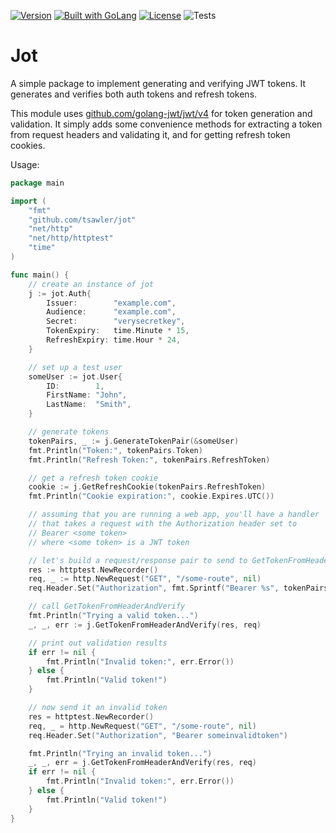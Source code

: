 [![Version](https://img.shields.io/badge/goversion-1.19.x-blue.svg)](https://golang.org)
<a href="https://golang.org"><img src="https://img.shields.io/badge/powered_by-Go-3362c2.svg?style=flat-square" alt="Built with GoLang"></a>
[![License](http://img.shields.io/badge/license-mit-blue.svg?style=flat-square)](https://raw.githubusercontent.com/tsawler/jot/master/LICENSE)
![Tests](https://github.com/tsawler/jot/actions/workflows/tests.yml/badge.svg)


# Jot

A simple package to implement generating and verifying JWT tokens. It generates and verifies both auth tokens and 
refresh tokens.

This module uses [github.com/golang-jwt/jwt/v4](github.com/golang-jwt/jwt/v4) for token generation and validation. It
simply adds some convenience methods for extracting a token
from request headers and validating it, and for getting refresh token cookies.

Usage:

~~~Go
package main

import (
	"fmt"
	"github.com/tsawler/jot"
	"net/http"
	"net/http/httptest"
	"time"
)

func main() {
	// create an instance of jot
	j := jot.Auth{
		Issuer:        "example.com",
		Audience:      "example.com",
		Secret:        "verysecretkey",
		TokenExpiry:   time.Minute * 15,
		RefreshExpiry: time.Hour * 24,
	}

	// set up a test user
	someUser := jot.User{
		ID:        1,
		FirstName: "John",
		LastName:  "Smith",
	}

	// generate tokens
	tokenPairs, _ := j.GenerateTokenPair(&someUser)
	fmt.Println("Token:", tokenPairs.Token)
	fmt.Println("Refresh Token:", tokenPairs.RefreshToken)

	// get a refresh token cookie
	cookie := j.GetRefreshCookie(tokenPairs.RefreshToken)
	fmt.Println("Cookie expiration:", cookie.Expires.UTC())

	// assuming that you are running a web app, you'll have a handler
	// that takes a request with the Authorization header set to
	// Bearer <some token>
	// where <some token> is a JWT token

	// let's build a request/response pair to send to GetTokenFromHeaderAndVerify
	res := httptest.NewRecorder()
	req, _ := http.NewRequest("GET", "/some-route", nil)
	req.Header.Set("Authorization", fmt.Sprintf("Bearer %s", tokenPairs.Token))

	// call GetTokenFromHeaderAndVerify
	fmt.Println("Trying a valid token...")
	_, _, err := j.GetTokenFromHeaderAndVerify(res, req)

	// print out validation results
	if err != nil {
		fmt.Println("Invalid token:", err.Error())
	} else {
		fmt.Println("Valid token!")
	}

	// now send it an invalid token
	res = httptest.NewRecorder()
	req, _ = http.NewRequest("GET", "/some-route", nil)
	req.Header.Set("Authorization", "Bearer someinvalidtoken")

	fmt.Println("Trying an invalid token...")
	_, _, err = j.GetTokenFromHeaderAndVerify(res, req)
	if err != nil {
		fmt.Println("Invalid token:", err.Error())
	} else {
		fmt.Println("Valid token!")
	}
}
~~~